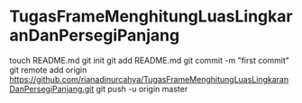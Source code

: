 TugasFrameMenghitungLuasLingkaranDanPersegiPanjang
==================================================
touch README.md
git init
git add README.md
git commit -m "first commit"
git remote add origin https://github.com/rianadinurcahya/TugasFrameMenghitungLuasLingkaranDanPersegiPanjang.git
git push -u origin master
